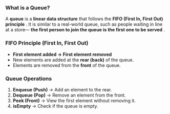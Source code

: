 ### **What is a Queue?**

A **queue** is a **linear data structure** that follows the  **FIFO (First In, First Out) principle** . It is similar to a real-world queue, such as people waiting in line at a store— **the first person to join the queue is the first one to be served** .

### **FIFO Principle (First In, First Out)**

* **First element added → First element removed**
* New elements are added at the **rear (back)** of the queue.
* Elements are removed from the **front** of the queue.

### **Queue Operations**

1. **Enqueue (Push)** → Add an element to the rear.
2. **Dequeue (Pop)** → Remove an element from the front.
3. **Peek (Front)** → View the first element without removing it.
4. **isEmpty** → Check if the queue is empty.
